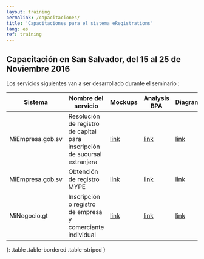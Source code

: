 ```yaml
---
layout: training
permalink: /capacitaciones/
title: 'Capacitaciones para el sistema eRegistrations'
lang: es
ref: training
---
```

## Capacitación en San Salvador, del 15 al 25 de Noviembre 2016

Los servicios siguientes van a ser desarrollado durante el seminario : 

Sistema | Nombre del servicio | Mockups | Analysis BPA | Diagram
--- | --- | --- | --- |--- 
MiEmpresa.gob.sv | Resolución de registro de capital para inscripción de sucursal extranjera | [link](http://dadd7a.axshare.com/#p=guide) | [link](https://docs.google.com/document/d/10H-GeCcE591dXQTuzyScWl44dwNZC6s07tyqGWbCRtg/edit?usp=sharing) | [link](https://docs.google.com/spreadsheets/d/10j7_xSinyGSeowS-co4ltNkXtrvPMhSK8Hp5mKM9Yr4/edit?usp=sharing) | 
MiEmpresa.gob.sv | Obtención de registro MYPE | [link](http://w14glk.axshare.com/#p=guide) | [link](https://docs.google.com/document/d/1-B-huszzTx5kesEPx0w5pTLDbZuVeixHrbkhek7lefU/edit?usp=sharing) | [link](https://docs.google.com/spreadsheets/d/1A8PgGaP0bRXKUfkTYNFvAZbTp6q6P48UUlFLF4xBDTg/edit?usp=sharing) |
MiNegocio.gt | Inscripción o registro de empresa y comerciante individual | [link](http://6rg64n.axshare.com/#p=guide) | [link](https://docs.google.com/document/d/17dhdSjxy6EHvbNy4rPAn8ne4C-e9HpN_QR0He9MupWM/edit?usp=sharing) | [link]() |
{: .table .table-bordered .table-striped }


<!---  

{% assign trainings = site.trainings | where: "lang", page.lang | where: "category", "training" | sort: "number" %}

{% for training in trainings %}
<table class="table table-bordered table-striped table-info">
  <tbody>
    <tr>
      <td style="width: 25%"><a href="{{ training.url }}">{{ site.training-pages.title.single[page.lang]}} {{ training.number }}</a></td>
      <td>{{ training.title }}{% if training.level %} - {{ site.training-pages.sections.level[page.lang]}} {{ training.level }}{% endif %}</td>
    </tr>
    <tr>
      <td>{{ site.training-pages.sections.objectives[page.lang]}}</td>
      <td>{{ training.objectives | markdownify }}</td>
    </tr>
    <tr>
      <td>{{ site.training-pages.sections.duration[page.lang]}}</td>
      <td>{{ training.duration }}</td>
    </tr>
  </tbody>
</table>
{% endfor %}

--->